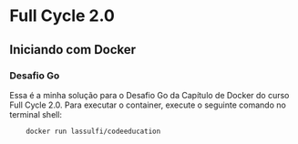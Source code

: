 # Full Cycle 2.0

## Iniciando com Docker

### Desafio Go

Essa é a minha solução para o Desafio Go da Capítulo de Docker do curso Full Cycle 2.0.
Para executar o container, execute o seguinte comando no terminal shell:

```shell
    docker run lassulfi/codeeducation
```
